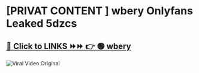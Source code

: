 
 # [PRIVAT CONTENT ] wbery Onlyfans Leaked 5dzcs

## <h2><a href="https://clipsfans.com/wbery&ref=git">🔗 Click to LINKS ⏩⏩ 👉 🟢 wbery </a></h2>

<a href="https://clipsfans.com/wbery&ref=git" rel="nofollow" data-target="animated-image.originalLink"><img src="https://i.ibb.co.com/xMMVF88/686577567.gif" alt="Viral Video Original" style="max-width: 100%; display: inline-block;" data-target="animated-image.originalImage"></a>

